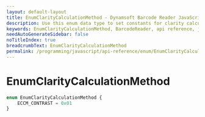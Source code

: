 ```yaml
---
layout: default-layout
title: EnumClarityCalculationMethod - Dynamsoft Barcode Reader JavaScript Edition API
description: Use this enum data type to set constants for clarity calculation method of barcodes when using Dynamsoft Barcode Reader JavaScript Edition in your project..
keywords: EnumClarityCalculationMethod, BarcodeReader, api reference, javascript, js
needAutoGenerateSidebar: false
noTitleIndex: true
breadcrumbText: EnumClarityCalculationMethod
permalink: /programming/javascript/api-reference/enum/EnumClarityCalculationMethod.html
---
```



# EnumClarityCalculationMethod

```typescript
enum EnumClarityCalculationMethod {
    ECCM_CONTRAST = 0x01
}
```
